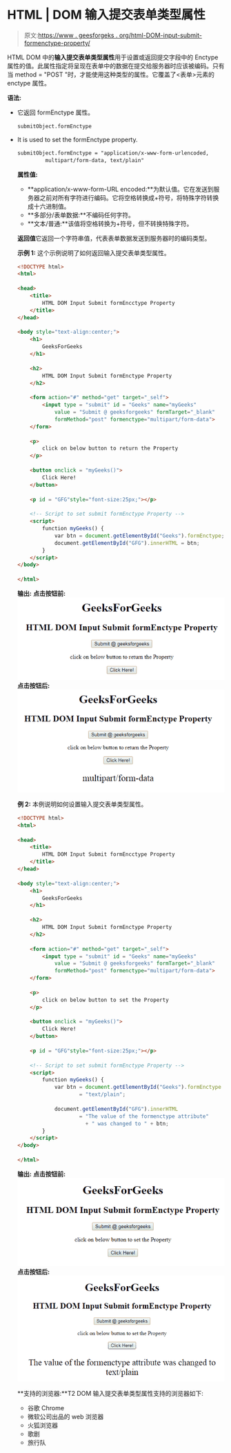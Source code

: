 # HTML | DOM 输入提交表单类型属性

> 原文:[https://www . geesforgeks . org/html-DOM-input-submit-formenctype-property/](https://www.geeksforgeeks.org/html-dom-input-submit-formenctype-property/)

HTML DOM 中的**输入提交表单类型属性**用于设置或返回提交字段中的 Enctype 属性的值。此属性指定将呈现在表单中的数据在提交给服务器时应该被编码。只有当 method = "POST "时，才能使用这种类型的属性。它覆盖了<表单>元素的 enctype 属性。

**语法:**

*   它返回 formEnctype 属性。

    ```html
    submitObject.formEnctype
    ```

*   It is used to set the formEnctype property.

    ```html
    submitObject.formEnctype = "application/x-www-form-urlencoded,
             multipart/form-data, text/plain"
    ```

    **属性值:**

    *   **application/x-www-form-URL encoded:**为默认值。它在发送到服务器之前对所有字符进行编码。它将空格转换成+符号，将特殊字符转换成十六进制值。
    *   **多部分/表单数据:**不编码任何字符。
    *   **文本/普通:**该值将空格转换为+符号，但不转换特殊字符。

    **返回值**它返回一个字符串值，代表表单数据发送到服务器时的编码类型。

    **示例 1:** 这个示例说明了如何返回输入提交表单类型属性。

    ```html
    <!DOCTYPE html> 
    <html> 

    <head> 
        <title> 
            HTML DOM Input Submit formEncctype Property
        </title> 
    </head> 

    <body style="text-align:center;"> 
        <h1>
            GeeksForGeeks
        </h1>

        <h2> 
            HTML DOM Input Submit formEnctype Property 
        </h2> 

        <form action="#" method="get" target="_self">
            <input type = "submit" id = "Geeks" name="myGeeks"
                value = "Submit @ geeksforgeeks" formTarget="_blank"
                formMethod="post" formenctype="multipart/form-data">
        </form>

        <p>
            click on below button to return the Property
        </p>

        <button onclick = "myGeeks()"> 
            Click Here! 
        </button> 

        <p id = "GFG"style="font-size:25px;"></p> 

        <!-- Script to set submit formEnctype Property -->
        <script> 
            function myGeeks() { 
                var btn = document.getElementById("Geeks").formEnctype;
                document.getElementById("GFG").innerHTML = btn; 
            } 
        </script> 
    </body> 

    </html>                    
    ```

    **输出:**
    **点击按钮前:**
    ![](img/8375ebdddd8b8b8b829a4af9bb3f0986.png)
    **点击按钮后:**
    ![](img/2e147de4bc05afb41f9b6de854fd8583.png)

    **例 2:** 本例说明如何设置输入提交表单类型属性。

    ```html
    <!DOCTYPE html> 
    <html> 

    <head> 
        <title> 
            HTML DOM Input Submit formEncctype Property
        </title> 
    </head> 

    <body style="text-align:center;"> 
        <h1>
            GeeksForGeeks
        </h1>

        <h2> 
            HTML DOM Input Submit formEnctype Property 
        </h2> 

        <form action="#" method="get" target="_self">
            <input type = "submit" id = "Geeks" name="myGeeks" 
                value = "Submit @ geeksforgeeks" formTarget="_blank"
                formMethod="post" formenctype="multipart/form-data">
        </form>

        <p>
            click on below button to set the Property
        </p>

        <button onclick = "myGeeks()"> 
            Click Here! 
        </button> 

        <p id = "GFG"style="font-size:25px;"></p> 

        <!-- Script to set submit formEnctype Property -->
        <script> 
            function myGeeks() { 
                var btn = document.getElementById("Geeks").formEnctype
                        = "text/plain";

                document.getElementById("GFG").innerHTML
                        = "The value of the formenctype attribute"
                          + " was changed to " + btn; 
            } 
        </script> 
    </body> 

    </html>                    
    ```

    **输出:**
    **点击按钮前:**
    ![](img/43d2819f056f18734adfb149fcea2bb2.png)
    **点击按钮后:**
    ![](img/671d20d9495c9924a314ddb32c8bbf47.png)

    **支持的浏览器:**T2 DOM 输入提交表单类型属性支持的浏览器如下:

    *   谷歌 Chrome
    *   微软公司出品的 web 浏览器
    *   火狐浏览器
    *   歌剧
    *   旅行队